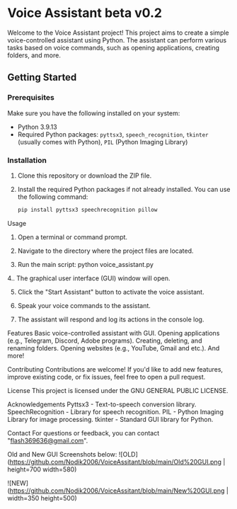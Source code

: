 # Voice Assistant beta v0.2

Welcome to the Voice Assistant project! This project aims to create a simple voice-controlled assistant using Python. The assistant can perform various tasks based on voice commands, such as opening applications, creating folders, and more.

## Getting Started

### Prerequisites

Make sure you have the following installed on your system:

- Python 3.9.13
- Required Python packages: `pyttsx3`, `speech_recognition`, `tkinter` (usually comes with Python), `PIL` (Python Imaging Library)

### Installation

1. Clone this repository or download the ZIP file.
2. Install the required Python packages if not already installed. You can use the following command:

   ```bash
   pip install pyttsx3 speechrecognition pillow
   
Usage
1. Open a terminal or command prompt.

2. Navigate to the directory where the project files are located.

3. Run the main script:
      python voice_assistant.py
   
4.. The graphical user interface (GUI) window will open.

5. Click the "Start Assistant" button to activate the voice assistant.

6. Speak your voice commands to the assistant.

7. The assistant will respond and log its actions in the console log.

Features
Basic voice-controlled assistant with GUI.
Opening applications (e.g., Telegram, Discord, Adobe programs).
Creating, deleting, and renaming folders.
Opening websites (e.g., YouTube, Gmail and etc.).
And more!

Contributing
Contributions are welcome! If you'd like to add new features, improve existing code, or fix issues, feel free to open a pull request.

License
This project is licensed under the GNU GENERAL PUBLIC LICENSE.

Acknowledgements
Pyttsx3 - Text-to-speech conversion library.
SpeechRecognition - Library for speech recognition.
PIL - Python Imaging Library for image processing.
tkinter - Standard GUI library for Python.

Contact
For questions or feedback, you can contact "flash369636@gmail.com".

Old and New GUI Screenshots below:
![OLD](https://github.com/Nodik2006/VoiceAssitant/blob/main/Old%20GUI.png | height=700 width=580)

![NEW](https://github.com/Nodik2006/VoiceAssitant/blob/main/New%20GUI.png | width=350 height=500)
